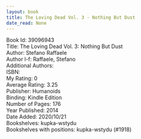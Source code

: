 ```yaml
---
layout: book
title: The Loving Dead Vol. 3 - Nothing But Dust
date_read: None
---
```


Book Id: 39096943<br />
Title: The Loving Dead Vol. 3: Nothing But Dust<br />
Author: Stefano Raffaele<br />
Author l-f: Raffaele, Stefano<br />
Additional Authors: <br />
ISBN: <br />
My Rating: 0<br />
Average Rating: 3.25<br />
Publisher: Humanoids<br />
Binding: Kindle Edition<br />
Number of Pages: 176<br />
Year Published: 2014<br />
Date Added: 2020/10/21<br />
Bookshelves: kupka-wstydu<br />
Bookshelves with positions: kupka-wstydu (#1918)<br />

